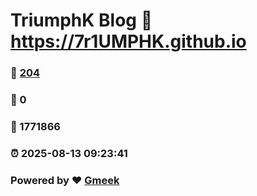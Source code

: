 # TriumphK Blog :link: https://7r1UMPHK.github.io 
### :page_facing_up: [204](https://7r1UMPHK.github.io/tag.html) 
### :speech_balloon: 0 
### :hibiscus: 1771866 
### :alarm_clock: 2025-08-13 09:23:41 
### Powered by :heart: [Gmeek](https://github.com/Meekdai/Gmeek)
